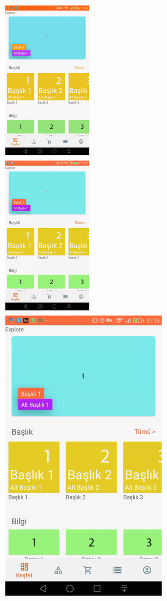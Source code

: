 ![App Showcase](media/showcase.gif)

![Basket Showcase](media/basket.gif)

![Product Showcase](media/product.gif)

